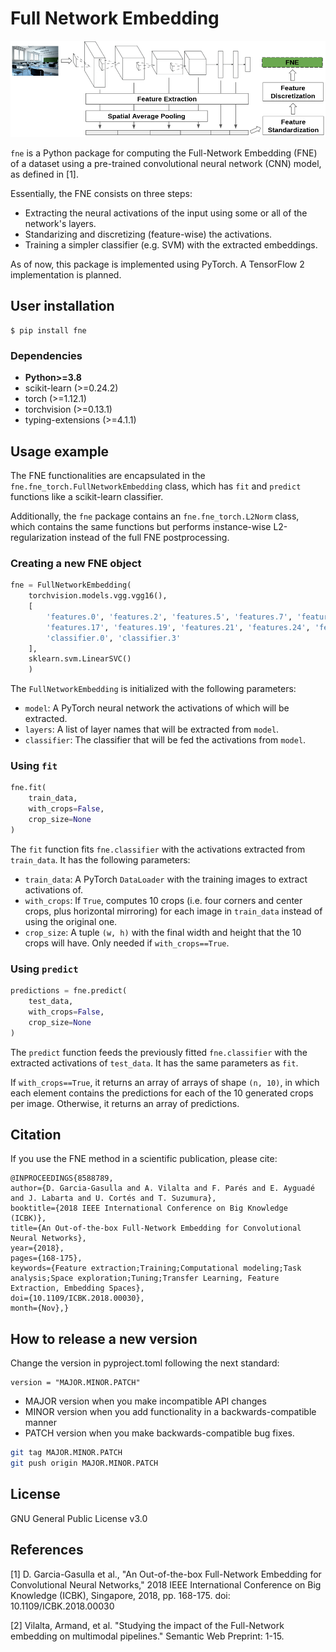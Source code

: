 # Full Network Embedding

![FNE Diagram](https://github.com/HPAI-BSC/fne/blob/master/fne_diagram.png?raw=true)

`fne` is a Python package for computing the  Full-Network Embedding (FNE) of a dataset using a pre-trained convolutional neural network (CNN) model, as defined in [1].

Essentially, the FNE consists on three steps:
- Extracting the neural activations of the input using some or all of the network's layers.
- Standarizing and discretizing (feature-wise) the activations.
- Training a simpler classifier (e.g. SVM) with the extracted embeddings.

As of now, this package is implemented using PyTorch. A TensorFlow 2 implementation is planned.

## User installation

```shell
$ pip install fne
```

###  Dependencies

- **Python>=3.8**
- scikit-learn (>=0.24.2)
- torch (>=1.12.1)
- torchvision (>=0.13.1)
- typing-extensions (>=4.1.1)

## Usage example

The FNE functionalities are encapsulated in the `fne.fne_torch.FullNetworkEmbedding` class, which has `fit` and `predict` functions like a scikit-learn classifier.

Additionally, the `fne` package contains an `fne.fne_torch.L2Norm` class, which contains the same functions but performs instance-wise L2-regularization instead of the full FNE postprocessing.

### Creating a new FNE object

```python
fne = FullNetworkEmbedding(
    torchvision.models.vgg.vgg16(),
    [
        'features.0', 'features.2', 'features.5', 'features.7', 'features.10', 'features.12', 'features.14',
        'features.17', 'features.19', 'features.21', 'features.24', 'features.26', 'features.28',
        'classifier.0', 'classifier.3'
    ],
    sklearn.svm.LinearSVC()
    )
```

The `FullNetworkEmbedding` is initialized with the following parameters:
- `model`: A PyTorch neural network the activations of which will be extracted.
- `layers`: A list of layer names that will be extracted from  `model`.
- `classifier`: The classifier that will be fed the activations from `model`.

### Using `fit`

```python
fne.fit(
    train_data,
    with_crops=False,
    crop_size=None
)
```

The `fit` function fits `fne.classifier` with the activations extracted from `train_data`. It has the following parameters:
- `train_data`: A PyTorch `DataLoader` with the training images to extract activations of.
- `with_crops`: If `True`, computes 10 crops (i.e. four corners and center crops, plus horizontal mirroring) for each image in `train_data` instead of using the original one.
- `crop_size`: A tuple `(w, h)` with the final width and height that the 10 crops will have. Only needed if `with_crops==True`.

### Using `predict`

```python
predictions = fne.predict(
    test_data,
    with_crops=False,
    crop_size=None
)
```

The `predict` function feeds the previously fitted `fne.classifier` with the extracted activations of `test_data`. It has the same parameters as `fit`.

If `with_crops==True`, it returns an array of arrays of shape `(n, 10)`, in which each element contains the predictions for each of the 10 generated crops per image. Otherwise, it returns an array of predictions. 

## Citation

If you use the FNE method in a scientific publication, please cite:

```
@INPROCEEDINGS{8588789,
author={D. Garcia-Gasulla and A. Vilalta and F. Parés and E. Ayguadé and J. Labarta and U. Cortés and T. Suzumura},
booktitle={2018 IEEE International Conference on Big Knowledge (ICBK)},
title={An Out-of-the-box Full-Network Embedding for Convolutional Neural Networks},
year={2018},
pages={168-175},
keywords={Feature extraction;Training;Computational modeling;Task analysis;Space exploration;Tuning;Transfer Learning, Feature Extraction, Embedding Spaces},
doi={10.1109/ICBK.2018.00030},
month={Nov},}
```

## How to release a new version 

Change the version in pyproject.toml following the next standard: 

```pycthon
version = "MAJOR.MINOR.PATCH"
```

- MAJOR version when you make incompatible API changes
- MINOR version when you add functionality in a backwards-compatible manner
- PATCH version when you make backwards-compatible bug fixes.

```bash 
git tag MAJOR.MINOR.PATCH
git push origin MAJOR.MINOR.PATCH
```


## License
GNU General Public License v3.0

## References 

[1] D. Garcia-Gasulla et al., "An Out-of-the-box Full-Network Embedding for Convolutional Neural Networks," 2018 IEEE International Conference on Big Knowledge (ICBK), Singapore, 2018, pp. 168-175.
doi: 10.1109/ICBK.2018.00030

[2] Vilalta, Armand, et al. "Studying the impact of the Full-Network embedding on multimodal pipelines." Semantic Web Preprint: 1-15.


